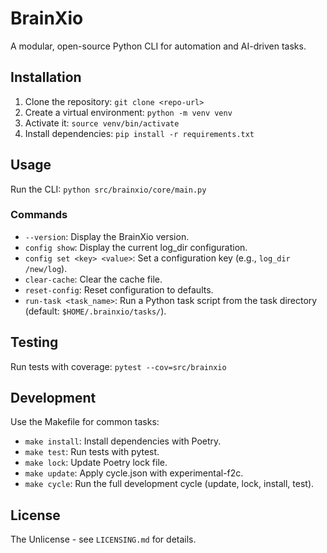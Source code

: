 # BrainXio

A modular, open-source Python CLI for automation and AI-driven tasks.

## Installation
1. Clone the repository: `git clone <repo-url>`
2. Create a virtual environment: `python -m venv venv`
3. Activate it: `source venv/bin/activate`
4. Install dependencies: `pip install -r requirements.txt`

## Usage
Run the CLI: `python src/brainxio/core/main.py`

### Commands
- `--version`: Display the BrainXio version.
- `config show`: Display the current log_dir configuration.
- `config set <key> <value>`: Set a configuration key (e.g., `log_dir /new/log`).
- `clear-cache`: Clear the cache file.
- `reset-config`: Reset configuration to defaults.
- `run-task <task_name>`: Run a Python task script from the task directory (default: `$HOME/.brainxio/tasks/`).

## Testing
Run tests with coverage: `pytest --cov=src/brainxio`

## Development
Use the Makefile for common tasks:
- `make install`: Install dependencies with Poetry.
- `make test`: Run tests with pytest.
- `make lock`: Update Poetry lock file.
- `make update`: Apply cycle.json with experimental-f2c.
- `make cycle`: Run the full development cycle (update, lock, install, test).

## License
The Unlicense - see `LICENSING.md` for details.
